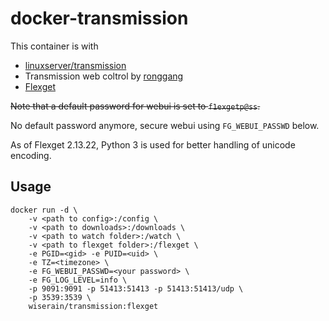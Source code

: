 # docker-transmission

This container is with

- [linuxserver/transmission](https://hub.docker.com/r/linuxserver/transmission/)
- Transmission web coltrol by [ronggang](https://github.com/ronggang/transmission-web-control)
- [Flexget](http://flexget.com/)

~~Note that a default password for webui is set to ```f1exgetp@ss```.~~

No default password anymore, secure webui using ```FG_WEBUI_PASSWD``` below.

As of Flexget 2.13.22, Python 3 is used for better handling of unicode encoding.

## Usage

```
docker run -d \
    -v <path to config>:/config \
    -v <path to downloads>:/downloads \
    -v <path to watch folder>:/watch \
    -v <path to flexget folder>:/flexget \
    -e PGID=<gid> -e PUID=<uid> \
    -e TZ=<timezone> \
    -e FG_WEBUI_PASSWD=<your password> \
    -e FG_LOG_LEVEL=info \
    -p 9091:9091 -p 51413:51413 -p 51413:51413/udp \
    -p 3539:3539 \
    wiserain/transmission:flexget
```
